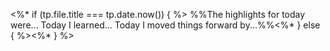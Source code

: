 <%* if (tp.file.title === tp.date.now()) { %>
%%The highlights for today were... Today I learned... Today I moved things forward by...%%<%* } else { %><%* } %>
